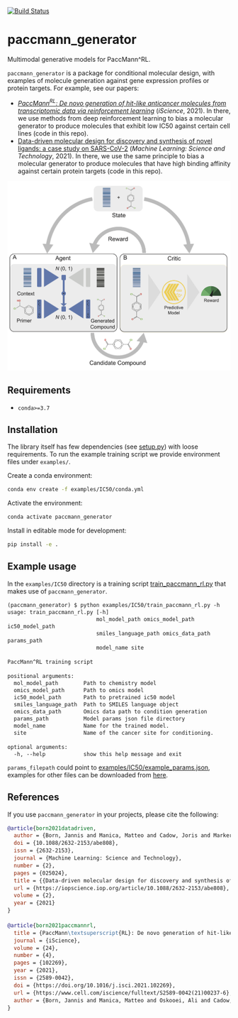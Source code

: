 [![Build Status](https://travis-ci.com/PaccMann/paccmann_generator.svg?branch=master)](https://travis-ci.com/PaccMann/paccmann_generator)
# paccmann_generator

Multimodal generative models for PaccMann^RL.

`paccmann_generator` is a package for conditional molecular design, with examples of molecule generation against gene expression profiles or protein targets.
For example, see our papers:
- [_PaccMann<sup>RL</sup>: De novo generation of hit-like anticancer molecules from transcriptomic data via reinforcement learning_](https://www.cell.com/iscience/fulltext/S2589-0042(21)00237-6) (_iScience_, 2021). In there, we use methods from deep reinforcement learning to bias a molecular generator to produce molecules that exhibit low IC50 against certain cell lines (code in this repo).
- [Data-driven molecular design for discovery and synthesis of novel ligands: a case study on SARS-CoV-2](https://iopscience.iop.org/article/10.1088/2632-2153/abe808) (_Machine Learning: Science and Technology_, 2021). In there, we use the same principle to bias a molecular generator to produce molecules that have high binding affinity against certain protein targets (code in this repo).

![Graphical abstract](https://github.com/PaccMann/paccmann_generator/blob/master/assets/overview.png "Graphical abstract")


## Requirements

- `conda>=3.7`

## Installation

The library itself has few dependencies (see [setup.py](setup.py)) with loose requirements.
To run the example training script we provide environment files under `examples/`.

Create a conda environment:

```sh
conda env create -f examples/IC50/conda.yml
```

Activate the environment:

```sh
conda activate paccmann_generator
```

Install in editable mode for development:

```sh
pip install -e .
```

## Example usage

In the `examples/IC50` directory is a training script [train_paccmann_rl.py](./examples/IC50/train_paccmann_rl.py) that makes use of `paccmann_generator`.

```console
(paccmann_generator) $ python examples/IC50/train_paccmann_rl.py -h
usage: train_paccmann_rl.py [-h]
                            mol_model_path omics_model_path ic50_model_path
                            smiles_language_path omics_data_path params_path
                            model_name site

PaccMann^RL training script

positional arguments:
  mol_model_path        Path to chemistry model
  omics_model_path      Path to omics model
  ic50_model_path       Path to pretrained ic50 model
  smiles_language_path  Path to SMILES language object
  omics_data_path       Omics data path to condition generation
  params_path           Model params json file directory
  model_name            Name for the trained model.
  site                  Name of the cancer site for conditioning.

optional arguments:
  -h, --help            show this help message and exit
```

`params_filepath` could point to [examples/IC50/example_params.json](examples/IC50/example_params.json), examples for other files can be downloaded from [here](https://ibm.box.com/v/paccmann-pytoda-data).

## References

If you use `paccmann_generator` in your projects, please cite the following:

```bib
@article{born2021datadriven,
  author = {Born, Jannis and Manica, Matteo and Cadow, Joris and Markert, Greta and Mill, Nil Adell and Filipavicius, Modestas and Janakarajan, Nikita and Cardinale, Antonio and Laino, Teodoro and {Rodr{\'{i}}guez Mart{\'{i}}nez}, Mar{\'{i}}a},
  doi = {10.1088/2632-2153/abe808},
  issn = {2632-2153},
  journal = {Machine Learning: Science and Technology},
  number = {2},
  pages = {025024},
  title = {{Data-driven molecular design for discovery and synthesis of novel ligands: a case study on SARS-CoV-2}},
  url = {https://iopscience.iop.org/article/10.1088/2632-2153/abe808},
  volume = {2},
  year = {2021}
}

@article{born2021paccmannrl,
  title = {PaccMann\textsuperscript{RL}: De novo generation of hit-like anticancer molecules from transcriptomic data via reinforcement learning},
  journal = {iScience},
  volume = {24},
  number = {4},
  pages = {102269},
  year = {2021},
  issn = {2589-0042},
  doi = {https://doi.org/10.1016/j.isci.2021.102269},
  url = {https://www.cell.com/iscience/fulltext/S2589-0042(21)00237-6},
  author = {Born, Jannis and Manica, Matteo and Oskooei, Ali and Cadow, Joris and Markert, Greta and {Rodr{\'{i}}guez Mart{\'{i}}nez}, Mar{\'{i}}a}
}
```

